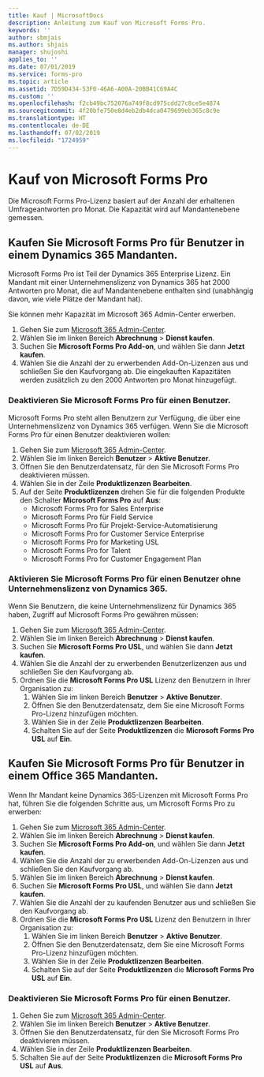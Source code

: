 ```yaml
---
title: Kauf | MicrosoftDocs
description: Anleitung zum Kauf von Microsoft Forms Pro.
keywords: ''
author: sbmjais
ms.author: shjais
manager: shujoshi
applies_to: ''
ms.date: 07/01/2019
ms.service: forms-pro
ms.topic: article
ms.assetid: 7D59D434-53F0-46A6-A00A-20BB41C69A4C
ms.custom: ''
ms.openlocfilehash: f2cb49bc752076a749f8cd975cdd27c8ce5e4874
ms.sourcegitcommit: 4f20bfe750e8d4eb2db4dca0479699eb365c8c9e
ms.translationtype: HT
ms.contentlocale: de-DE
ms.lasthandoff: 07/02/2019
ms.locfileid: "1724959"
---
```

# <a name="purchase-microsoft-forms-pro"></a>Kauf von Microsoft Forms Pro

Die Microsoft Forms Pro-Lizenz basiert auf der Anzahl der erhaltenen Umfrageantworten pro Monat. Die Kapazität wird auf Mandantenebene gemessen.
 
## <a name="purchase-microsoft-forms-pro-for-users-in-a-dynamics-365-tenant"></a>Kaufen Sie Microsoft Forms Pro für Benutzer in einem Dynamics 365 Mandanten.

Microsoft Forms Pro ist Teil der Dynamics 365 Enterprise Lizenz. Ein Mandant mit einer Unternehmenslizenz von Dynamics 365 hat 2000 Antworten pro Monat, die auf Mandantenebene enthalten sind (unabhängig davon, wie viele Plätze der Mandant hat).
 
Sie können mehr Kapazität im Microsoft 365 Admin-Center erwerben.
 
1.  Gehen Sie zum [Microsoft 365 Admin-Center](https://admin.microsoft.com/). 
2.  Wählen Sie im linken Bereich **Abrechnung** > **Dienst kaufen**.
3.  Suchen Sie **Microsoft Forms Pro Add-on**, und wählen Sie dann **Jetzt kaufen**.
4.  Wählen Sie die Anzahl der zu erwerbenden Add-On-Lizenzen aus und schließen Sie den Kaufvorgang ab. Die eingekauften Kapazitäten werden zusätzlich zu den 2000 Antworten pro Monat hinzugefügt.
 
### <a name="disable-microsoft-forms-pro-for-a-user"></a>Deaktivieren Sie Microsoft Forms Pro für einen Benutzer.

Microsoft Forms Pro steht allen Benutzern zur Verfügung, die über eine Unternehmenslizenz von Dynamics 365 verfügen. Wenn Sie die Microsoft Forms Pro für einen Benutzer deaktivieren wollen:

1.  Gehen Sie zum [Microsoft 365 Admin-Center](https://admin.microsoft.com/). 
2.  Wählen Sie im linken Bereich **Benutzer** > **Aktive Benutzer**.
3.   Öffnen Sie den Benutzerdatensatz, für den Sie Microsoft Forms Pro deaktivieren müssen.
4.  Wählen Sie in der Zeile **Produktlizenzen** **Bearbeiten**.
5.  Auf der Seite **Produktlizenzen** drehen Sie für die folgenden Produkte den Schalter **Microsoft Forms Pro** auf **Aus**:
    -  Microsoft Forms Pro for Sales Enterprise
    - Microsoft Forms Pro für Field Service
    - Microsoft Forms Pro für Projekt-Service-Automatisierung
    - Microsoft Forms Pro for Customer Service Enterprise
    - Microsoft Forms Pro for Marketing USL
    - Microsoft Forms Pro for Talent
    - Microsoft Forms Pro for Customer Engagement Plan

### <a name="enable-microsoft-forms-pro-for-a-user-without-a-dynamics-365-enterprise-license"></a>Aktivieren Sie Microsoft Forms Pro für einen Benutzer ohne Unternehmenslizenz von Dynamics 365.

Wenn Sie Benutzern, die keine Unternehmenslizenz für Dynamics 365 haben, Zugriff auf Microsoft Forms Pro gewähren müssen:

1.  Gehen Sie zum [Microsoft 365 Admin-Center](https://admin.microsoft.com/). 
2.  Wählen Sie im linken Bereich **Abrechnung** > **Dienst kaufen**.
3.  Suchen Sie **Microsoft Forms Pro USL**, und wählen Sie dann **Jetzt kaufen**.
4.  Wählen Sie die Anzahl der zu erwerbenden Benutzerlizenzen aus und schließen Sie den Kaufvorgang ab.
5.  Ordnen Sie die **Microsoft Forms Pro USL** Lizenz den Benutzern in Ihrer Organisation zu:
    1. Wählen Sie im linken Bereich **Benutzer** > **Aktive Benutzer**.
    2. Öffnen Sie den Benutzerdatensatz, dem Sie eine Microsoft Forms Pro-Lizenz hinzufügen möchten.
    3. Wählen Sie in der Zeile **Produktlizenzen** **Bearbeiten**.
    4. Schalten Sie auf der Seite **Produktlizenzen** die **Microsoft Forms Pro USL** auf **Ein**.

## <a name="purchase-microsoft-forms-pro-for-users-in-an-office-365-tenant"></a>Kaufen Sie Microsoft Forms Pro für Benutzer in einem Office 365 Mandanten.

Wenn Ihr Mandant keine Dynamics 365-Lizenzen mit Microsoft Forms Pro hat, führen Sie die folgenden Schritte aus, um Microsoft Forms Pro zu erwerben:    

1.  Gehen Sie zum [Microsoft 365 Admin-Center](https://admin.microsoft.com/). 
2.  Wählen Sie im linken Bereich **Abrechnung** > **Dienst kaufen**.
3.  Suchen Sie **Microsoft Forms Pro Add-on**, und wählen Sie dann **Jetzt kaufen**.
4.  Wählen Sie die Anzahl der zu erwerbenden Add-On-Lizenzen aus und schließen Sie den Kaufvorgang ab. 
5.  Wählen Sie im linken Bereich **Abrechnung** > **Dienst kaufen**.
6.  Suchen Sie **Microsoft Forms Pro USL**, und wählen Sie dann **Jetzt kaufen**.
7.  Wählen Sie die Anzahl der zu kaufenden Benutzer aus und schließen Sie den Kaufvorgang ab.
8.  Ordnen Sie die **Microsoft Forms Pro USL** Lizenz den Benutzern in Ihrer Organisation zu:
    1. Wählen Sie im linken Bereich **Benutzer** > **Aktive Benutzer**.
    2. Öffnen Sie den Benutzerdatensatz, dem Sie eine Microsoft Forms Pro-Lizenz hinzufügen möchten.
    3. Wählen Sie in der Zeile **Produktlizenzen** **Bearbeiten**.
    4. Schalten Sie auf der Seite **Produktlizenzen** die **Microsoft Forms Pro USL** auf **Ein**.

### <a name="disable-microsoft-forms-pro-for-a-user"></a>Deaktivieren Sie Microsoft Forms Pro für einen Benutzer.

1.  Gehen Sie zum [Microsoft 365 Admin-Center](https://admin.microsoft.com/). 
2.  Wählen Sie im linken Bereich **Benutzer** > **Aktive Benutzer**.
3.   Öffnen Sie den Benutzerdatensatz, für den Sie Microsoft Forms Pro deaktivieren müssen.
4.  Wählen Sie in der Zeile **Produktlizenzen** **Bearbeiten**.
5.  Schalten Sie auf der Seite **Produktlizenzen** die **Microsoft Forms Pro USL** auf **Aus**. 

